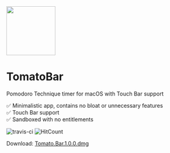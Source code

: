 <img src="https://raw.githubusercontent.com/ivoronin/TomatoBar/master/TomatoBar/Assets.xcassets/AppIcon.appiconset/icon_128x128%402x.png" width="128" height="128"/>

# TomatoBar
Pomodoro Technique timer for macOS with Touch Bar support

:white_check_mark: Minimalistic app, contains no bloat or unnecessary features\
:white_check_mark: Touch Bar support\
:white_check_mark: Sandboxed with no entitlements

![travis-ci](https://api.travis-ci.org/ivoronin/TomatoBar.svg?branch=master)
![HitCount](http://hits.dwyl.io/ivoronin/TomatoBar.svg)

Download: [Tomato.Bar.1.0.0.dmg](https://github.com/ivoronin/TomatoBar/releases/download/v1.0.0/Tomato.Bar.1.0.0.dmg)
